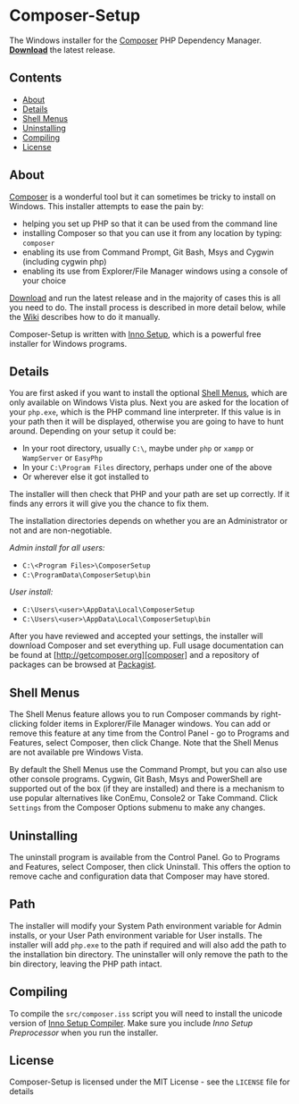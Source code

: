 # Composer-Setup

The Windows installer for the [Composer][composer] PHP Dependency Manager. [**Download**][download] the latest release.

## Contents
* [About](#About)
* [Details](#Details)
* [Shell Menus](#ShellMenus)
* [Uninstalling](#Uninstalling)
* [Compiling](#Compiling)
* [License](#License)

<a name="About"></a>
## About

[Composer][composer] is a wonderful tool but it can sometimes be tricky to install on Windows. This installer attempts to ease the pain by:

* helping you set up PHP so that it can be used from the command line
* installing Composer so that you can use it from any location by typing: `composer`
* enabling its use from Command Prompt, Git Bash, Msys and Cygwin (including cygwin php)
* enabling its use from Explorer/File Manager windows using a console of your choice 

[Download][download] and run the latest release and in the majority of cases this is all you need to do. The install process is described in more detail below, while the [Wiki][manual] describes how to do it manually.

Composer-Setup is written with [Inno Setup][inno], which is a powerful free installer for Windows programs.

<a name="Details"></a>
## Details

You are first asked if you want to install the optional [Shell Menus](#ShellMenus), which are only available on Windows Vista plus. Next you are asked for the location of your `php.exe`, which is the PHP command line interpreter. If this value is in your path then it will be displayed, otherwise you are going to have to hunt around. Depending on your setup it could be:

* In your root directory, usually `C:\`, maybe under `php` or `xampp` or `WampServer` or `EasyPhp`
* In your `C:\Program Files` directory, perhaps under one of the above
* Or wherever else it got installed to

The installer will then check that PHP and your path are set up correctly. If it finds any errors it will give you the chance to fix them.

The installation directories depends on whether you are an Administrator or not and are non-negotiable.

*Admin install for all users:*

* `C:\<Program Files>\ComposerSetup` 
* `C:\ProgramData\ComposerSetup\bin`

*User install:*

* `C:\Users\<user>\AppData\Local\ComposerSetup`
* `C:\Users\<user>\AppData\Local\ComposerSetup\bin`


After you have reviewed and accepted your settings, the installer will download Composer and set everything up. Full usage documentation can be found at [http://getcomposer.org][composer] and a repository of packages can be browsed at [Packagist][packagist].

<a name="ShellMenus"></a>
## Shell Menus

The Shell Menus feature allows you to run Composer commands by right-clicking folder items in Explorer/File Manager windows. You can add or remove this feature at any time from the Control Panel - go to Programs and Features, select Composer, then click Change. Note that the Shell Menus are not available pre Windows Vista.

By default the Shell Menus use the Command Prompt, but you can also use other console programs. Cygwin, Git Bash, Msys and PowerShell are supported out of the box (if they are installed) and there is a mechanism to use popular alternatives like ConEmu, Console2 or Take Command. Click `Settings` from the Composer Options submenu to make any changes.  

<a name="Uninstalling"></a>
## Uninstalling

The uninstall program is available from the Control Panel. Go to Programs and Features, select Composer, then click Uninstall. This offers the option to remove cache and configuration data that Composer may have stored.

<a name="Path"></a>
## Path

The installer will modify your System Path environment variable for Admin installs, or your User Path environment variable for User installs. The installer will add `php.exe` to the path if required and will also add the path to the installation bin directory. The uninstaller will only remove the path to the bin directory, leaving the PHP path intact.

<a name="Compiling"></a>
## Compiling

To compile the `src/composer.iss` script you will need to install the unicode version of [Inno Setup Compiler][compiler]. Make sure you include *Inno Setup Preprocessor* when you run the installer.


<a name="License"></a>
## License

Composer-Setup is licensed under the MIT License - see the `LICENSE` file for details


  [composer]:   http://getcomposer.org/
  [download]:   https://github.com/johnstevenson/composer-setup/releases/
  [inno]:       http://www.jrsoftware.org/isinfo.php
  [packagist]:  https://packagist.org/
  [manual]:     https://github.com/johnstevenson/composer-setup/wiki/Manual-installation/
  [compiler]:   http://www.jrsoftware.org/isdl.php
